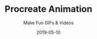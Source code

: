 ---
title: "Procreate Animation"
subtitle: "Make Fun GIFs & Videos"
desc: "Learn how to bring life and movement into your illustrations on your iPad using everyone’s favourite iPad app, Procreate."
external_url: https://ttkb.me/procreate-animation
date: "2019-05-10"
image: "img/procreate-animation-thumb.jpg"
background_color: "#009bfe"
categories: ['Animation']
tags: ['iPad', 'Procreate']
---